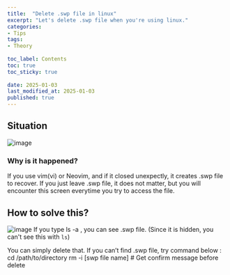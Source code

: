 ```yaml
---
title:  "Delete .swp file in linux"
excerpt: "Let's delete .swp file when you're using linux."
categories: 
- Tips
tags:
- Theory
 
toc_label: Contents
toc: true
toc_sticky: true
 
date: 2025-01-03
last_modified_at: 2025-01-03
published: true
---
```


## Situation  
![image](https://github.com/user-attachments/assets/687bdf2f-5892-42c9-9cec-2515504e15f0)


### Why is it happened?
If you use vim(vi) or Neovim, and if it closed unexpectly, it creates .swp file to recover. If you just leave .swp file, it does not matter, but you will encounter this screen everytime you try to access the file. 

## How to solve this?

![image](https://github.com/user-attachments/assets/9aca2f1e-1585-4f44-a5f1-18ab60e98002)
If you type ls -a , you can see .swp file. (Since it is hidden, you can't see this with `ls`) 

You can simply delete that. If you can’t find .swp file, try command below :
  cd /path/to/directory
  rm -i [swp file name] # Get confirm message before delete 


